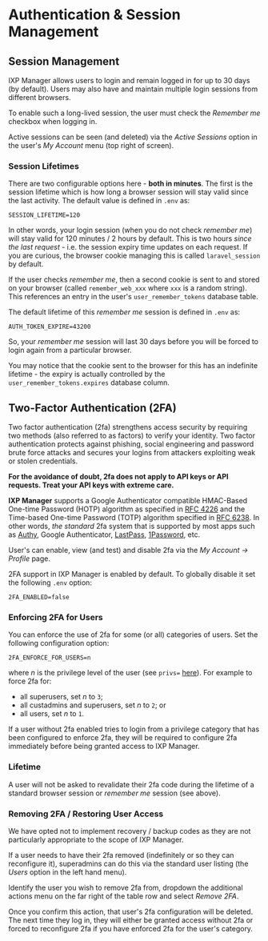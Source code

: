 # Authentication & Session Management


## Session Management

IXP Manager allows users to login and remain logged in for up to 30 days (by default). Users may also have and maintain multiple login sessions from different browsers.

To enable such a long-lived session, the user must check the *Remember me* checkbox when logging in.

Active sessions can be seen (and deleted) via the *Active Sessions* option in the user's *My Account* menu (top right of screen).


### Session Lifetimes

There are two configurable options here - **both in minutes**. The first is the session lifetime which is how long a browser session will stay valid since the last activity. The default value is defined in `.env` as:

```
SESSION_LIFETIME=120
```

In other words, your login session (when you do not check *remember me*) will stay valid for 120 minutes / 2 hours by default. This is two hours *since the last request* - i.e. the session expiry time updates on each request. If you are curious, the browser cookie managing this is called `laravel_session` by default.


If the user checks *remember me*, then a second cookie is sent to and stored on your browser (called `remember_web_xxx` where `xxx` is a random string). This references an entry in the user's `user_remember_tokens` database table.

The default lifetime of this *remember me* session is defined in `.env` as:

```
AUTH_TOKEN_EXPIRE=43200
```

So, your *remember me* session will last 30 days before you will be forced to login again from a particular browser.

You may notice that the cookie sent to the browser for this has an indefinite lifetime - the expiry is actually controlled by the `user_remember_tokens.expires` database column.

## Two-Factor Authentication (2FA)

Two factor authentication (2fa) strengthens access security by requiring two methods (also referred to as factors) to verify your identity. Two factor authentication protects against phishing, social engineering and password brute force attacks and secures your logins from attackers exploiting weak or stolen credentials.

**For the avoidance of doubt, 2fa does not apply to API keys or API requests. Treat your API keys with extreme care.**

**IXP Manager** supports a Google Authenticator compatible HMAC-Based One-time Password (HOTP) algorithm as specified in [RFC 4226](https://tools.ietf.org/html/rfc4226) and the Time-based One-time Password (TOTP) algorithm specified in [RFC 6238](https://tools.ietf.org/html/rfc6238). In other words, *the standard* 2fa system that is supported by most apps such as [Authy](https://www.authy.com/), Google Authenticator, [LastPass](https://lastpass.com/auth/), [1Password](https://1password.com/), etc.

User's can enable, view (and test) and disable 2fa via the *My Account -> Profile* page.

2FA support in IXP Manager is enabled by default. To globally disable it set the following `.env` option:

```
2FA_ENABLED=false
```

### Enforcing 2FA for Users

You can enforce the use of 2fa for some (or all) categories of users. Set the following configuration option:

```
2FA_ENFORCE_FOR_USERS=n
```

where *n* is the privilege level of the user (see `privs=` [here](users.md)). For example to force 2fa for:

* all superusers, set *n* to `3`;
* all custadmins and superusers, set *n* to `2`; or
* all users, set *n* to `1`.

If a user without 2fa enabled tries to login from a privilege category that has been configured to enforce 2fa, they will be required to configure 2fa immediately before being granted access to IXP Manager.

### Lifetime

A user will not be asked to revalidate their 2fa code during the lifetime of a standard browser session or *remember me* session (see above).

### Removing 2FA / Restoring User Access

We have opted not to implement recovery / backup codes as they are not particularly appropriate to the scope of IXP Manager.

If a user needs to have their 2fa removed (indefinitely or so they can reconfigure it), superadmins can do this via the standard user listing (the *Users* option in the left hand menu).

Identify the user you wish to remove 2fa from, dropdown the additional actions menu on the far right of the table row and select *Remove 2FA*.

Once you confirm this action, that user's 2fa configuration will be deleted. The next time they log in, they will either be granted access without 2fa or forced to reconfigure 2fa if you have enforced 2fa for the user's category.
